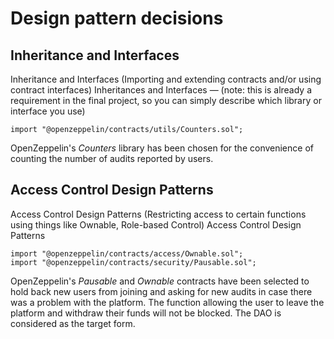 # Design pattern decisions

## Inheritance and Interfaces
Inheritance and Interfaces (Importing and extending contracts and/or using contract interfaces) Inheritances and Interfaces — (note: this is already a requirement in the final project, so you can simply describe which library or interface you use)

    import "@openzeppelin/contracts/utils/Counters.sol";

OpenZeppelin's *Counters* library has been chosen for the convenience of counting the number of audits reported by users.

## Access Control Design Patterns
Access Control Design Patterns (Restricting access to certain functions using things like Ownable, Role-based Control) Access Control Design Patterns

    import "@openzeppelin/contracts/access/Ownable.sol";
    import "@openzeppelin/contracts/security/Pausable.sol";

OpenZeppelin's *Pausable* and *Ownable* contracts have been selected to hold back new users from joining and asking for new audits in case there was a problem with the platform. The function allowing the user to leave the platform and withdraw their funds will not be blocked. The DAO is considered as the target form.